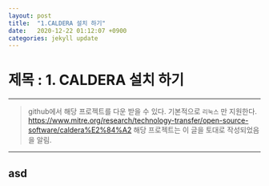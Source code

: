 ```yaml
---
layout: post
title:  "1.CALDERA 설치 하기"
date:   2020-12-22 01:12:07 +0900
categories: jekyll update
---
```

제목 : 1. CALDERA 설치 하기
===
---
>github에서 해당 프로젝트를 다운 받을 수 있다.
> 기본적으로 ``리눅스`` 만 지원한다.
> https://www.mitre.org/research/technology-transfer/open-source-software/caldera%E2%84%A2
> 해당 프로젝트는 이 글을 토대로 작성되었음을 알림.

---
asd
---
